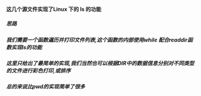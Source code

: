 #### 这几个源文件实现了Linux 下的 ls 的功能

##### 思路
##### 我们需要一个函数遍历并打印文件列表,这个函数的内部使用while 配合readdir函数实现ls的功能
##### 这里只给出了最简单的实现,我们当然也可以根据DIR中的数据信息分别对不同类型的文件进行彩色打印,或排序
##### 总的来说比pwd的实现简单了很多

